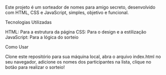 
Este projeto é um sorteador de nomes para amigo secreto, desenvolvido com HTML, CSS e JavaScript, simples, objetivo e funcional.

Tecnologias Utilizadas

HTML: Para a estrutura da página
CSS: Para o design e a estilização
JavaScript: Para a lógica do sorteio

Como Usar

Clone este repositório para sua máquina local, 
abra o arquivo index.html no seu navegador,
adicione os nomes dos participantes na lista,
clique no botão para realizar o sorteio!
